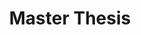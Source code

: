 ---
title: Master Thesis
description: "Relationships Between Complementing Platforms: A Quantitative Case Study on Factors Influencing Cross-platform Behavior"
link: https://research.cbs.dk/da/studentProjects/relationships-between-complementing-platforms-a-quantitative-case
readable_url: research.cbs.dk
---